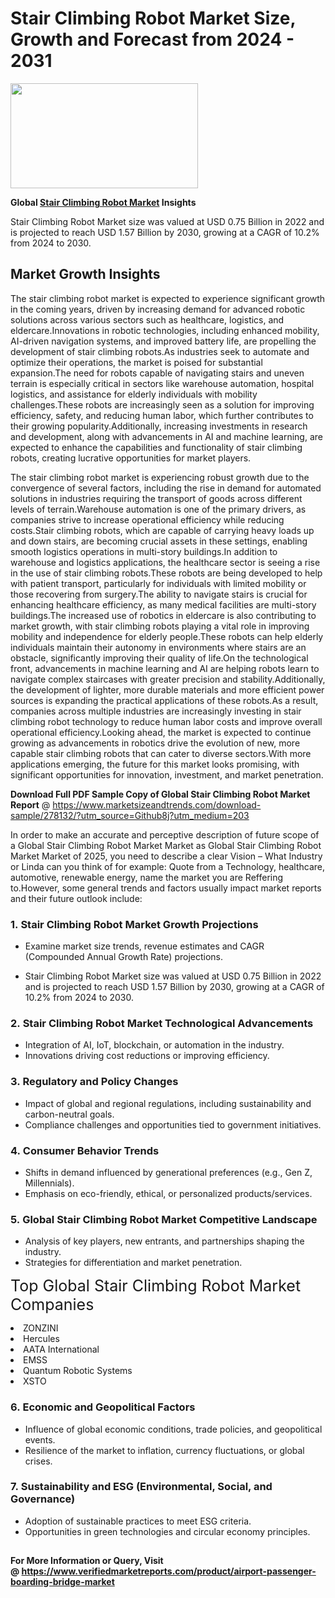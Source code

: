 <H1>Stair Climbing Robot Market Size, Growth and Forecast from 2024 - 2031</H1><img class="aligncenter size-medium wp-image-584254" src="https://thirdeyenews.in/wp-content/uploads/2024/09/Global-Market-Research-300x168.jpeg" alt="" width="300" height="168" /><p><strong>Global&nbsp;<a href="https://www.marketsizeandtrends.com/download-sample/278132/?utm_source=Github8j?utm_medium=203">Stair Climbing Robot Market</a> Insights</strong></p><p>Stair Climbing Robot Market size was valued at USD 0.75 Billion in 2022 and is projected to reach USD 1.57 Billion by 2030, growing at a CAGR of 10.2% from 2024 to 2030.</p><p><h2>Market Growth Insights</h2> <p>The stair climbing robot market is expected to experience significant growth in the coming years, driven by increasing demand for advanced robotic solutions across various sectors such as healthcare, logistics, and eldercare.Innovations in robotic technologies, including enhanced mobility, AI-driven navigation systems, and improved battery life, are propelling the development of stair climbing robots.As industries seek to automate and optimize their operations, the market is poised for substantial expansion.The need for robots capable of navigating stairs and uneven terrain is especially critical in sectors like warehouse automation, hospital logistics, and assistance for elderly individuals with mobility challenges.These robots are increasingly seen as a solution for improving efficiency, safety, and reducing human labor, which further contributes to their growing popularity.Additionally, increasing investments in research and development, along with advancements in AI and machine learning, are expected to enhance the capabilities and functionality of stair climbing robots, creating lucrative opportunities for market players.</p> <p>The stair climbing robot market is experiencing robust growth due to the convergence of several factors, including the rise in demand for automated solutions in industries requiring the transport of goods across different levels of terrain.Warehouse automation is one of the primary drivers, as companies strive to increase operational efficiency while reducing costs.Stair climbing robots, which are capable of carrying heavy loads up and down stairs, are becoming crucial assets in these settings, enabling smooth logistics operations in multi-story buildings.In addition to warehouse and logistics applications, the healthcare sector is seeing a rise in the use of stair climbing robots.These robots are being developed to help with patient transport, particularly for individuals with limited mobility or those recovering from surgery.The ability to navigate stairs is crucial for enhancing healthcare efficiency, as many medical facilities are multi-story buildings.The increased use of robotics in eldercare is also contributing to market growth, with stair climbing robots playing a vital role in improving mobility and independence for elderly people.These robots can help elderly individuals maintain their autonomy in environments where stairs are an obstacle, significantly improving their quality of life.On the technological front, advancements in machine learning and AI are helping robots learn to navigate complex staircases with greater precision and stability.Additionally, the development of lighter, more durable materials and more efficient power sources is expanding the practical applications of these robots.As a result, companies across multiple industries are increasingly investing in stair climbing robot technology to reduce human labor costs and improve overall operational efficiency.Looking ahead, the market is expected to continue growing as advancements in robotics drive the evolution of new, more capable stair climbing robots that can cater to diverse sectors.With more applications emerging, the future for this market looks promising, with significant opportunities for innovation, investment, and market penetration.</p> <p><span class=""><strong>Download Full PDF Sample Copy of Global Stair Climbing Robot Market Report</strong> @ <a href="https://www.marketsizeandtrends.com/download-sample/278132/?utm_source=Github8j?utm_medium=203" target="_blank">https://www.marketsizeandtrends.com/download-sample/278132/?utm_source=Github8j?utm_medium=203</a></span></p><p>In order to make an accurate and perceptive description of future scope of a Global&nbsp;Stair Climbing Robot Market Market as Global&nbsp;Stair Climbing Robot Market Market of 2025, you need to describe a clear Vision &ndash; What Industry or Linda can you think of for example: Quote from a Technology, healthcare, automotive, renewable energy, name the market you are Reffering to.However, some general trends and factors usually impact market reports and their future outlook include:</p><h3>1.&nbsp;<strong>Stair Climbing Robot Market Growth Projections</strong></h3><ul><li>Examine market size trends, revenue estimates and CAGR (Compounded Annual Growth Rate) projections.</li><li><p>Stair Climbing Robot Market size was valued at USD 0.75 Billion in 2022 and is projected to reach USD 1.57 Billion by 2030, growing at a CAGR of 10.2% from 2024 to 2030.</p></li></ul><h3>2.&nbsp;<strong>Stair Climbing Robot Market Technological Advancements</strong></h3><ul><li>Integration of AI, IoT, blockchain, or automation in the industry.</li><li>Innovations driving cost reductions or improving efficiency.</li></ul><h3>3.&nbsp;<strong>Regulatory and Policy Changes</strong></h3><ul><li>Impact of global and regional regulations, including sustainability and carbon-neutral goals.</li><li>Compliance challenges and opportunities tied to government initiatives.</li></ul><h3>4.&nbsp;<strong>Consumer Behavior Trends</strong></h3><ul><li>Shifts in demand influenced by generational preferences (e.g., Gen Z, Millennials).</li><li>Emphasis on eco-friendly, ethical, or personalized products/services.</li></ul><h3>5.&nbsp;<strong>Global Stair Climbing Robot Market Competitive Landscape</strong></h3><ul><li>Analysis of key players, new entrants, and partnerships shaping the industry.</li><li>Strategies for differentiation and market penetration.</li></ul><p data-pm-slice="1 1 []"><span style="color: inherit; font-family: inherit; font-size: 25px;">Top Global Stair Climbing Robot Market Companies</span></p><div class="" data-test-id=""><p><li>ZONZINI</li><li> Hercules</li><li> AATA International</li><li> EMSS</li><li> Quantum Robotic Systems</li><li> XSTO</li></p></div><h3>6.&nbsp;<strong>Economic and Geopolitical Factors</strong></h3><ul><li>Influence of global economic conditions, trade policies, and geopolitical events.</li><li>Resilience of the market to inflation, currency fluctuations, or global crises.</li></ul><h3>7.&nbsp;<strong>Sustainability and ESG (Environmental, Social, and Governance)</strong></h3><ul><li>Adoption of sustainable practices to meet ESG criteria.</li><li>Opportunities in green technologies and circular economy principles.</li></ul><h2><strong style="font-size: 14px;">For More Information or Query, Visit @&nbsp;</strong><a style="background-color: #ffffff; font-size: 14px;" href="https://www.marketsizeandtrends.com/report/stair-climbing-robot-market/" target="_blank">https://www.verifiedmarketreports.com/product/airport-passenger-boarding-bridge-market</a></h2>